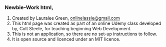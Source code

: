 ### Newbie-Work html, 
1. Created by Lauralee Green, onlinelassie@gmail.com
2. This html page was created as part of an online Udemy class developed by, Colt Steele, for teaching beginning Web Development.
3. This is not an application, so there are no set-up instructions to follow.
4. It is open source and licenced under an MIT licence.


